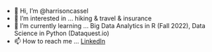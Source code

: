 - 👋 Hi, I’m @harrisoncassel
- 👀 I’m interested in ... hiking & travel & insurance
- 🌱 I’m currently learning ... Big Data Analytics in R (Fall 2022), Data Science in Python (Dataquest.io)
- 📫 How to reach me ... [LinkedIn](https://www.linkedin.com/in/harrison-cassel)

<!---
harrisoncassel/harrisoncassel is a ✨ special ✨ repository because its `README.md` (this file) appears on your GitHub profile.
You can click the Preview link to take a look at your changes.
--->
